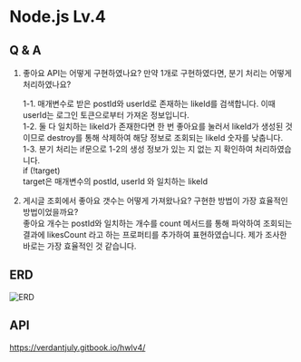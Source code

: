 # Node.js Lv.4

## Q & A

1. 좋아요 API는 어떻게 구현하였나요? 만약 1개로 구현하였다면, 분기 처리는 어떻게 처리하였나요?

   1-1. 매개변수로 받은 postId와 userId로 존재하는 likeId를 검색합니다. 이때 userId는 로그인 토큰으로부터 가져온 정보입니다.  
   1-2. 둘 다 일치하는 likeId가 존재한다면 한 번 좋아요를 눌러서 likeId가 생성된 것이므로 destroy를 통해 삭제하여 해당 정보로 조회되는 likeId 숫자를 낮춥니다.  
   1-3. 분기 처리는 if문으로 1-2의 생성 정보가 있는 지 없는 지 확인하여 처리하였습니다.  
   if (!target)  
   target은 매개변수의 postId, userId 와 일치하는 likeId

2. 게시글 조회에서 좋아요 갯수는 어떻게 가져왔나요? 구현한 방법이 가장 효율적인 방법이었을까요?  
   좋아요 개수는 postId와 일치하는 개수를 count 메서드를 통해 파악하여 조회되는 결과에 likesCount 라고 하는 프로퍼티를 추가하여 표현하였습니다. 제가 조사한 바로는 가장 효율적인 것 같습니다.

## ERD

![ERD](https://i.postimg.cc/prqWLGXS/draw-SQL-hw1v4-erd-export-2023-07-08.png)

## API

https://verdantjuly.gitbook.io/hwlv4/
